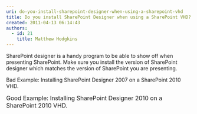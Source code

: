 ```yaml
---
uri: do-you-install-sharepoint-designer-when-using-a-sharepoint-vhd
title: Do you install SharePoint Designer when using a SharePoint VHD?
created: 2011-04-13 06:14:43
authors:
  - id: 21
    title: Matthew Hodgkins
---
```





<span class='intro'> 
  <p>SharePoint designer is a handy program to be able to show off when presenting SharePoint. Make sure you install the version of SharePoint designer which matches the version of SharePoint you are presenting. </p>
<p><font class="ms-rteCustom-FigureBad">Bad Example&#58; Installing SharePoint Designer 2007 on a SharePoint 2010 VHD.</font></p>
<p><font class="ms-rteCustom-FigureGood" size="+0">Good Example&#58; Installing SharePoint Designer 2010 on a SharePoint 2010 VHD.</font></p>
 </span>




